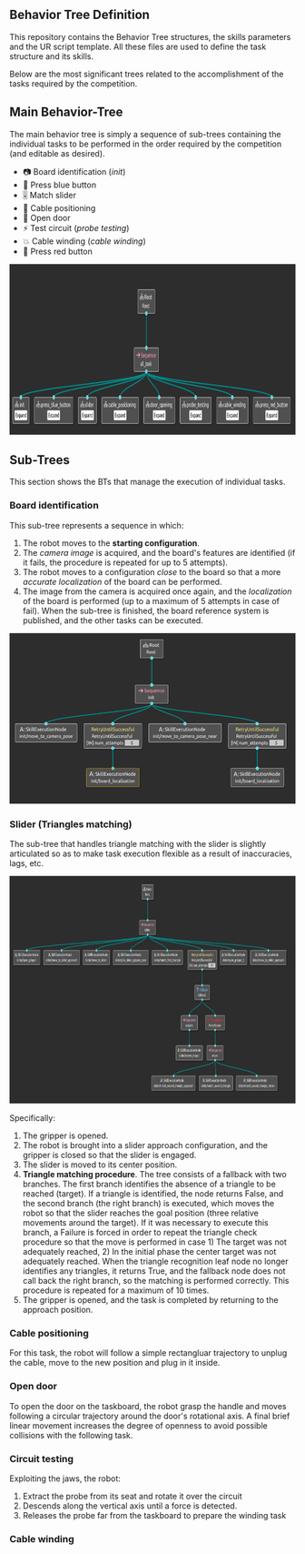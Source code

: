 ## Behavior Tree Definition

This repository contains the Behavior Tree structures, the skills parameters and the UR script template.
All these files are used to define the task structure and its skills.

Below are the most significant trees related to the accomplishment of the tasks required by the competition.

## Main Behavior-Tree
The main behavior tree is simply a sequence of sub-trees containing the individual tasks to be performed in the order required by the competition (and editable as desired).

- 📷 Board identification (*init*)
- 🔵 Press blue button
- 🎚️ Match slider
- 🔌 Cable positioning
- 🚪 Open door
- ⚡ Test circuit (*probe testing*)
- 💥 Cable winding (*cable winding*)
- 🔴 Press red button
 
<p align="center">
  <img height="300" src="https://github.com/JRL-CARI-CNR-UNIBS/Robothon2023/blob/master/robothon2023_images/mainBT.png">
</p>

## Sub-Trees
This section shows the BTs that manage the execution of individual tasks.

### Board identification

This sub-tree represents a sequence in which:
1. The robot moves to the **starting configuration**.
2. The *camera image* is acquired, and the board's features are identified (if it fails, the procedure is repeated for up to 5 attempts).
3. The robot moves to a configuration *close* to the board so that a more *accurate localization* of the board can be performed.
4. The image from the camera is acquired once again, and the *localization* of the board is performed (up to a maximum of 5 attempts in case of fail).
When the sub-tree is finished, the board reference system is published, and the other tasks can be executed.

<p align="center">
  <img height="300" src="https://github.com/JRL-CARI-CNR-UNIBS/Robothon2023/blob/master/robothon2023_images/boardIdentificationBT.png">
</p>

### Slider (Triangles matching)

The sub-tree that handles triangle matching with the slider is slightly articulated so as to make task execution flexible as a result of inaccuracies, lags, etc.

<p align="center">
  <img height="400" src="https://github.com/JRL-CARI-CNR-UNIBS/Robothon2023/blob/master/robothon2023_images/sliderBT.png">
</p>

Specifically: 
1. The gripper is opened.
2. The robot is brought into a slider approach configuration, and the gripper is closed so that the slider is engaged.
3. The slider is moved to its center position.
4. **Triangle matching procedure**. The tree consists of a fallback with two branches. The first branch identifies the absence of a triangle to be reached (target). If a triangle is identified, the node returns False, and the second branch (the right branch) is executed, which moves the robot so that the slider reaches the goal position (three relative movements around the target). If it was necessary to execute this branch, a Failure is forced in order to repeat the triangle check procedure so that the move is performed in case 1) The target was not adequately reached, 2) In the initial phase the center target was not adequately reached. When the triangle recognition leaf node no longer identifies any triangles, it returns True, and the fallback node does not call back the right branch, so the matching is performed correctly. This procedure is repeated for a maximum of 10 times. 
5. The gripper is opened, and the task is completed by returning to the approach position.

### Cable positioning

For this task, the robot will follow a simple rectangluar trajectory to unplug the cable, move to the new position and plug in it inside.

### Open door

To open the door on the taskboard, the robot grasp the handle and moves following a circular trajectory around the door's rotational axis.
A final brief linear movement increases the degree of openness to avoid possible collisions with the following task.

### Circuit testing
Exploiting the jaws, the robot:

1. Extract the probe from its seat and rotate it over the circuit
2. Descends along the vertical axis until a force is detected.
3. Releases the probe far from the taskboard to prepare the winding task

### Cable winding

